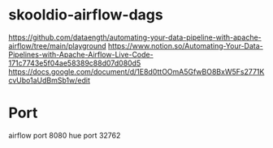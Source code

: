 # skooldio-airflow-dags
https://github.com/dataength/automating-your-data-pipeline-with-apache-airflow/tree/main/playground
https://www.notion.so/Automating-Your-Data-Pipelines-with-Apache-Airflow-Live-Code-171c7743e5f04ae58389c88d07d080d5
https://docs.google.com/document/d/1E8d0ttOOmA5GfwBO8BxW5Fs2771KcvUbo1aUdBmSb1w/edit

# Port
airflow port 8080
hue port 32762
